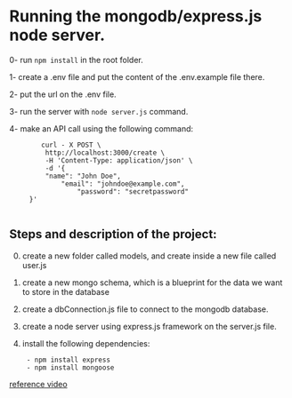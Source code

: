 # Running the mongodb/express.js node server.

0- run `npm install` in the root folder.

1- create a .env file and put the content of the .env.example file there.

2- put the url on the .env file.

3- run the server with `node server.js` command.

4- make an API call using the following command:

````
        curl - X POST \
         http://localhost:3000/create \
         -H 'Content-Type: application/json' \
         -d '{
         "name": "John Doe",
             "email": "johndoe@example.com",
                 "password": "secretpassword"
     }'
  
 ````

## Steps and description of the project:

0. create a new folder called models, and create inside a new file called user.js

1. create a new mongo schema, which is a blueprint for the data we want to store in the database

2. create a dbConnection.js file to connect to the mongodb database.

3. create a node server using express.js framework on the server.js file.

4. install the following dependencies:

        - npm install express
        - npm install mongoose

[reference video](https://www.mongodb.com/developer/languages/javascript/getting-started-with-mongodb-and-mongoose/)
